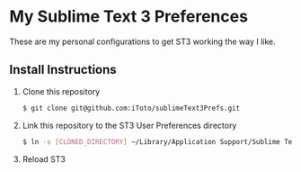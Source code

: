 My Sublime Text 3 Preferences
=================

These are my personal configurations to get ST3 working the way I like.

## Install Instructions
1. Clone this repository

    ```sh
    $ git clone git@github.com:iToto/sublimeText3Prefs.git
    ```
2. Link this repository to the ST3 User Preferences directory

    ```sh
    $ ln -s [CLONED_DIRECTORY] ~/Library/Application Support/Sublime Text 3/Packages/User
    ```
3. Reload ST3


